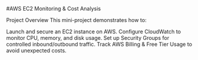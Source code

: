 #AWS EC2 Monitoring & Cost Analysis

Project Overview
This mini-project demonstrates how to:

Launch and secure an EC2 instance on AWS.
Configure CloudWatch to monitor CPU, memory, and disk usage.
Set up Security Groups for controlled inbound/outbound traffic.
Track AWS Billing & Free Tier Usage to avoid unexpected costs.
